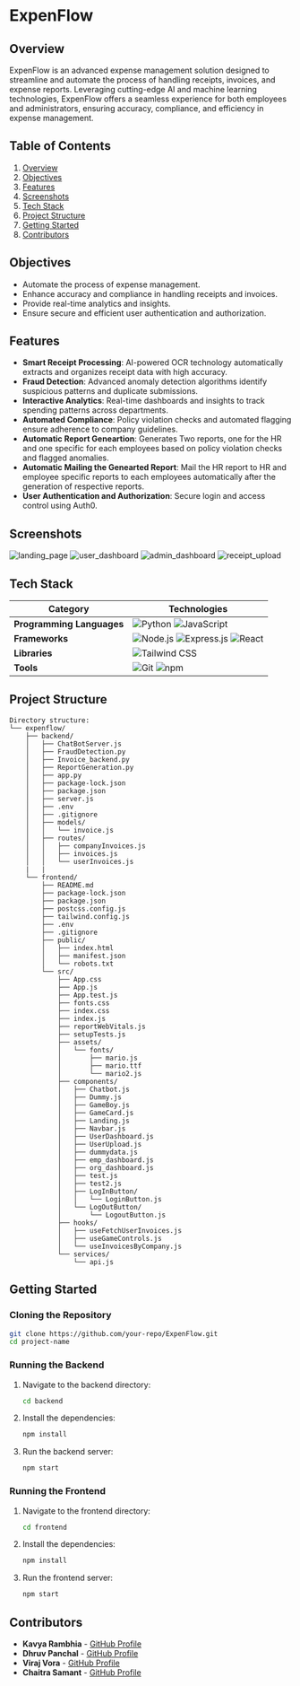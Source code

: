 # ExpenFlow

## Overview

ExpenFlow is an advanced expense management solution designed to streamline and automate the process of handling receipts, invoices, and expense reports. Leveraging cutting-edge AI and machine learning technologies, ExpenFlow offers a seamless experience for both employees and administrators, ensuring accuracy, compliance, and efficiency in expense management.

## Table of Contents

1. [Overview](#overview)
2. [Objectives](#objectives)
3. [Features](#features)
4. [Screenshots](#screenshots)
5. [Tech Stack](#tech-stack)
6. [Project Structure](#project-structure)
7. [Getting Started](#getting-started)
8. [Contributors](#contributors)

## Objectives

- Automate the process of expense management.
- Enhance accuracy and compliance in handling receipts and invoices.
- Provide real-time analytics and insights.
- Ensure secure and efficient user authentication and authorization.

## Features

- **Smart Receipt Processing**: AI-powered OCR technology automatically extracts and organizes receipt data with high accuracy.
- **Fraud Detection**: Advanced anomaly detection algorithms identify suspicious patterns and duplicate submissions.
- **Interactive Analytics**: Real-time dashboards and insights to track spending patterns across departments.
- **Automated Compliance**: Policy violation checks and automated flagging ensure adherence to company guidelines.
- **Automatic Report Geneartion**: Generates Two reports, one for the HR and one specific for each employees based on policy violation checks and flagged anomalies.
- **Automatic Mailing the Genearted Report**: Mail the HR report to HR and employee specific reports to each employees automatically after the generation of respective reports.
- **User Authentication and Authorization**: Secure login and access control using Auth0.

## Screenshots

![landing_page](https://github.com/user-attachments/assets/b875d327-d8f0-41cb-8569-13abaac6036f)
![user_dashboard](https://github.com/user-attachments/assets/7e2227c4-8966-4d71-a543-ef1a2af61c88)
![admin_dashboard](https://github.com/user-attachments/assets/45ba1436-fb29-450a-8ef1-36efadb6711b)
![receipt_upload](https://github.com/user-attachments/assets/9178004f-8574-4958-a7d2-3ea85214079f)

## Tech Stack

| Category                     | Technologies                                                                 |
|------------------------------|------------------------------------------------------------------------------|
| **Programming Languages**    | ![Python](https://img.shields.io/badge/Python-3776AB?style=for-the-badge&logo=python&logoColor=white) ![JavaScript](https://img.shields.io/badge/JavaScript-F7DF1E?style=for-the-badge&logo=javascript&logoColor=black) |
| **Frameworks**               | ![Node.js](https://img.shields.io/badge/Node.js-339933?style=for-the-badge&logo=node-dot-js&logoColor=white) ![Express.js](https://img.shields.io/badge/Express.js-000000?style=for-the-badge&logo=express&logoColor=white) ![React](https://img.shields.io/badge/React-61DAFB?style=for-the-badge&logo=react&logoColor=black) |
| **Libraries**                | ![Tailwind CSS](https://img.shields.io/badge/Tailwind_CSS-38B2AC?style=for-the-badge&logo=tailwind-css&logoColor=white) |
| **Tools**                    | ![Git](https://img.shields.io/badge/Git-F05032?style=for-the-badge&logo=git&logoColor=white) ![npm](https://img.shields.io/badge/npm-CB3837?style=for-the-badge&logo=npm&logoColor=white) |

## Project Structure

```
Directory structure:
└── expenflow/
    ├── backend/
    │   ├── ChatBotServer.js
    │   ├── FraudDetection.py
    │   ├── Invoice_backend.py
    │   ├── ReportGeneration.py
    │   ├── app.py
    │   ├── package-lock.json
    │   ├── package.json
    │   ├── server.js
    │   ├── .env
    │   ├── .gitignore
    │   ├── models/
    │   │   └── invoice.js
    │   ├── routes/
    │   │   ├── companyInvoices.js
    │   │   ├── invoices.js
    │   │   └── userInvoices.js
    |   |
    └── frontend/
        ├── README.md
        ├── package-lock.json
        ├── package.json
        ├── postcss.config.js
        ├── tailwind.config.js
        ├── .env
        ├── .gitignore
        ├── public/
        │   ├── index.html
        │   ├── manifest.json
        │   └── robots.txt
        └── src/
            ├── App.css
            ├── App.js
            ├── App.test.js
            ├── fonts.css
            ├── index.css
            ├── index.js
            ├── reportWebVitals.js
            ├── setupTests.js
            ├── assets/
            │   └── fonts/
            │       ├── mario.js
            │       ├── mario.ttf
            │       └── mario2.js
            ├── components/
            │   ├── Chatbot.js
            │   ├── Dummy.js
            │   ├── GameBoy.js
            │   ├── GameCard.js
            │   ├── Landing.js
            │   ├── Navbar.js
            │   ├── UserDashboard.js
            │   ├── UserUpload.js
            │   ├── dummydata.js
            │   ├── emp_dashboard.js
            │   ├── org_dashboard.js
            │   ├── test.js
            │   ├── test2.js
            │   ├── LogInButton/
            │   │   └── LoginButton.js
            │   └── LogOutButton/
            │       └── LogoutButton.js
            ├── hooks/
            │   ├── useFetchUserInvoices.js
            │   ├── useGameControls.js
            │   └── useInvoicesByCompany.js
            └── services/
                └── api.js

```

## Getting Started

### Cloning the Repository

```sh
git clone https://github.com/your-repo/ExpenFlow.git
cd project-name
```

### Running the Backend

1. Navigate to the backend directory:
    ```sh
    cd backend
    ```

2. Install the dependencies:
    ```sh
    npm install
    ```

3. Run the backend server:
    ```sh
    npm start
    ```

### Running the Frontend

1. Navigate to the frontend directory:
    ```sh
    cd frontend
    ```

2. Install the dependencies:
    ```sh
    npm install
    ```

3. Run the frontend server:
    ```sh
    npm start
    ```

## Contributors

- **Kavya Rambhia** - [GitHub Profile](https://github.com/kavya-r30)
- **Dhruv Panchal** - [GitHub Profile](https://github.com/dhruvp18)
- **Viraj Vora** - [GitHub Profile](https://github.com/viraj200524)
- **Chaitra Samant** - [GitHub Profile](https://github.com/chaitra-samant)
